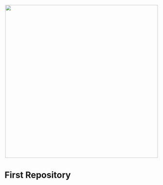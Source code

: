 <p align="center"><img src="https://assets.holbertonschool.com/media_images/files/000/001/247/original/header-logo-700.png" width="500">
  <h1> First Repository </h1>
</p>


